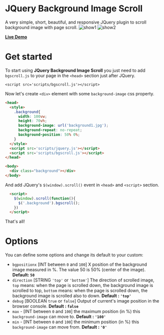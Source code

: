 # JQuery Background Image Scroll
A very simple, short, beautiful, and responsive JQuery plugin to scroll background image with page scroll.
![show1](https://media.giphy.com/media/3o6fJ4fwX10mFhW3Xa/giphy.gif)
![show2](https://media.giphy.com/media/3oxHQkdp87LNZfRM3u/giphy.gif)

**[Live Demo](https://hoffie420.github.io/JQuery-Background-Image-Scroll/)**

# Get started
To start using **JQuery Background Image Scroll** you just need to add `bgscroll.js` to your page in the `<head>` section just after JQuery.
```
<script src='scripts/bgscroll.js'></script>
```
Now let's create `<div>` element with some `background-image` css property.

```html
<head>
  <style>
    .background{
      width: 100vw;
      height: 70vh;
      background-image: url('background1.jpg');
      background-repeat: no-repeat;
      background-position: 50% 0%;
    }
  </style>
  <script src='scripts/jquery.js'></script>
  <script src='scripts/bgscroll.js'></script>
</head>

<body>
  <div class="background"></div>
</body>
```

And add JQuery's `$(window).scroll()` event in `<head>`  and `<script>` section.

```html
  <script>
    $(window).scroll(function(){
      $('.background').bgscroll();
    })
  </script>
```

That's all!

# Options
You can define some options and change its default to your custom:
- `bgpositionx`  [INT between `0` and `100`] X position of the background image measured in %. The value 50 is 50% (center of the image). **Default: `50`**
- `direction` [STRING `'top'` or `'bottom'`] The direction of scrolled image, `top` means: when the page is scrolled down, the background image is scrolled to top, `bottom` means: when the page is scrolled down, the background image is scrolled also to down. **Default : `'top'`**
- `debug` [BOOLEAN `true` or `false`] Output of current's image position in the browser console. **Default : `false`**
- `max` - [INT between `0` and `100`] the maximum position (in %) this `background-image` can move to. **Default : `'100'`**
- `min` - [INT between `0` and `100`] the minimum position (in %) this `background-image` can move from. **Default : `'0'`**
